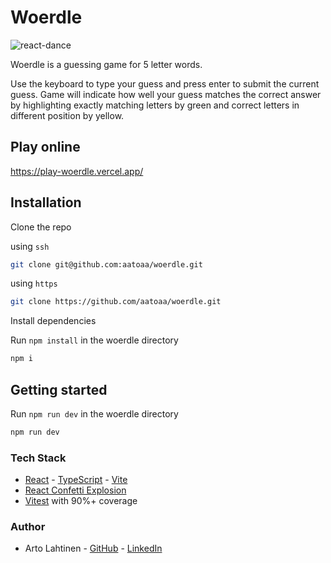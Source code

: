# Woerdle

![react-dance](https://github.com/aatoaa/woerdle/assets/130067118/12588c5f-2821-4593-b589-c47816348b9c)

Woerdle is a guessing game for 5 letter words.

Use the keyboard to type your guess and press enter to submit the current guess. Game will indicate how well your guess matches the correct answer by highlighting exactly matching letters by green and correct letters in different position by yellow.

## Play online

https://play-woerdle.vercel.app/

## Installation

Clone the repo

using `ssh`  
```bash
git clone git@github.com:aatoaa/woerdle.git
```
using `https`  
```bash
git clone https://github.com/aatoaa/woerdle.git
```

Install dependencies

Run `npm install` in the woerdle directory
```bash
npm i
```

## Getting started

Run `npm run dev` in the woerdle directory
```bash
npm run dev
```

### Tech Stack

- [React](https://github.com/facebook/react) - [TypeScript](https://github.com/microsoft/TypeScript) - [Vite](https://github.com/vitejs/vite)
- [React Confetti Explosion](https://github.com/herrethan/react-confetti-explosion)
- [Vitest](https://github.com/vitest-dev/vitest) with 90%+ coverage

### Author

- Arto Lahtinen - [GitHub](https://github.com/aatoaa) - [LinkedIn](https://www.linkedin.com/in/arto-l/)
